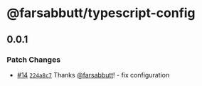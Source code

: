 # @farsabbutt/typescript-config

## 0.0.1

### Patch Changes

- [#14](https://github.com/farsabbutt/bahag-design-system/pull/14) [`224a8c7`](https://github.com/farsabbutt/bahag-design-system/commit/224a8c7d0cd6d751b7f695dfc767498c5ec79155) Thanks [@farsabbutt](https://github.com/farsabbutt)! - fix configuration
